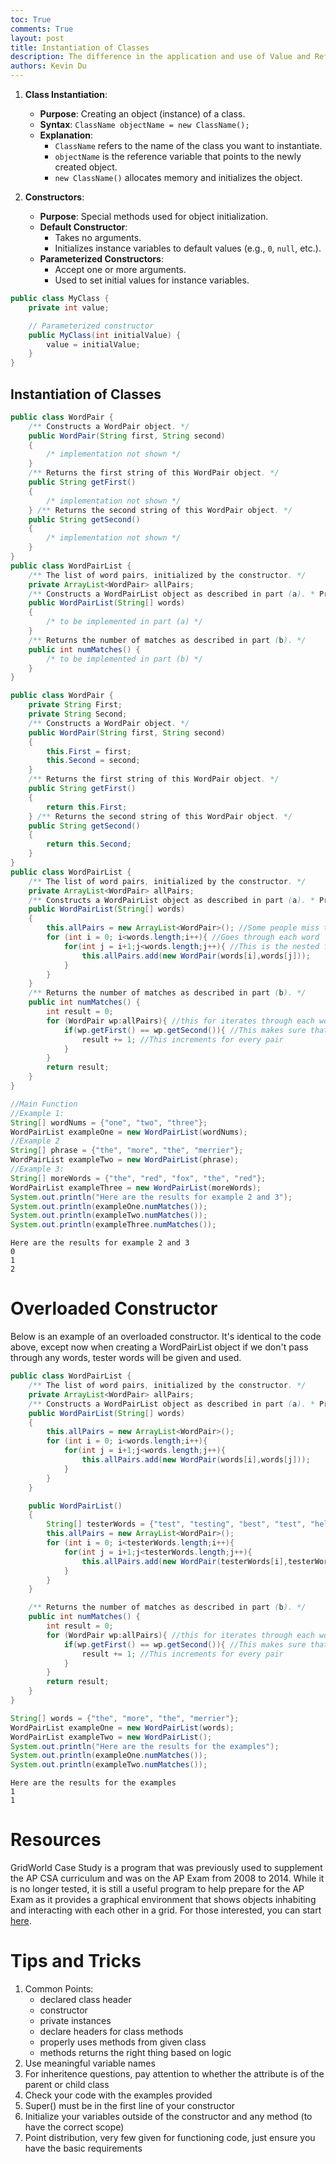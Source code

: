 ```yaml
---
toc: True
comments: True
layout: post
title: Instantiation of Classes
description: The difference in the application and use of Value and Reference types in Java.
authors: Kevin Du
---
```


1. **Class Instantiation**:
    - **Purpose**: Creating an object (instance) of a class.
    - **Syntax**: `ClassName objectName = new ClassName();`
    - **Explanation**:
        - `ClassName` refers to the name of the class you want to instantiate.
        - `objectName` is the reference variable that points to the newly created object.
        - `new ClassName()` allocates memory and initializes the object.

2. **Constructors**:
    - **Purpose**: Special methods used for object initialization.
    - **Default Constructor**:
        - Takes no arguments.
        - Initializes instance variables to default values (e.g., `0`, `null`, etc.).
    - **Parameterized Constructors**:
        - Accept one or more arguments.
        - Used to set initial values for instance variables.


```java
public class MyClass {
    private int value;

    // Parameterized constructor
    public MyClass(int initialValue) {
        value = initialValue;
    }
}
```

## Instantiation of Classes



```java
public class WordPair { 
    /** Constructs a WordPair object. */ 
    public WordPair(String first, String second) 
    { 
        /* implementation not shown */ 
    } 
    /** Returns the first string of this WordPair object. */ 
    public String getFirst() 
    { 
        /* implementation not shown */ 
    } /** Returns the second string of this WordPair object. */ 
    public String getSecond() 
    {
        /* implementation not shown */ 
    } 
}
public class WordPairList { 
    /** The list of word pairs, initialized by the constructor. */ 
    private ArrayList<WordPair> allPairs; 
    /** Constructs a WordPairList object as described in part (a). * Precondition: words.length >= 2 */ 
    public WordPairList(String[] words) 
    { 
        /* to be implemented in part (a) */ 
    } 
    /** Returns the number of matches as described in part (b). */ 
    public int numMatches() { 
        /* to be implemented in part (b) */
    } 
}
```


```java
public class WordPair {
    private String First;
    private String Second;
    /** Constructs a WordPair object. */ 
    public WordPair(String first, String second) 
    { 
        this.First = first;
        this.Second = second;
    } 
    /** Returns the first string of this WordPair object. */ 
    public String getFirst() 
    { 
        return this.First;
    } /** Returns the second string of this WordPair object. */ 
    public String getSecond() 
    {
        return this.Second;
    } 
}
public class WordPairList { 
    /** The list of word pairs, initialized by the constructor. */ 
    private ArrayList<WordPair> allPairs; 
    /** Constructs a WordPairList object as described in part (a). * Precondition: words.length >= 2 */ 
    public WordPairList(String[] words) 
    { 
        this.allPairs = new ArrayList<WordPair>(); //Some people miss this for some reason. You need an array list so that way you can add more pairs needed in the future.
        for (int i = 0; i<words.length;i++){ //Goes through each word
            for(int j = i+1;j<words.length;j++){ //This is the nested for loop; The i+1 makes it so that j doesn't overlap itself, otherwise, it would think that it was pairing with itself; Many people miss this surprisingly
                this.allPairs.add(new WordPair(words[i],words[j]));
            }
        }
    } 
    /** Returns the number of matches as described in part (b). */ 
    public int numMatches() { 
        int result = 0;
        for (WordPair wp:allPairs){ //this for iterates through each word pair in the allPairs arraylist
            if(wp.getFirst() == wp.getSecond()){ //This makes sure that the words are equal to each other to create a valid pair.
                result += 1; //This increments for every pair
            }
        }
        return result;
    } 
}

//Main Function
//Example 1:
String[] wordNums = {"one", "two", "three"}; 
WordPairList exampleOne = new WordPairList(wordNums);
//Example 2
String[] phrase = {"the", "more", "the", "merrier"}; 
WordPairList exampleTwo = new WordPairList(phrase);
//Example 3:
String[] moreWords = {"the", "red", "fox", "the", "red"}; 
WordPairList exampleThree = new WordPairList(moreWords);
System.out.println("Here are the results for example 2 and 3");
System.out.println(exampleOne.numMatches());
System.out.println(exampleTwo.numMatches());
System.out.println(exampleThree.numMatches());
```

    Here are the results for example 2 and 3
    0
    1
    2


# Overloaded Constructor

Below is an example of an overloaded constructor. It's identical to the code above, except now when creating a WordPairList object if we don't pass through any words, tester words will be given and used. 


```java
public class WordPairList { 
    /** The list of word pairs, initialized by the constructor. */ 
    private ArrayList<WordPair> allPairs; 
    /** Constructs a WordPairList object as described in part (a). * Precondition: words.length >= 2 */ 
    public WordPairList(String[] words) 
    { 
        this.allPairs = new ArrayList<WordPair>(); 
        for (int i = 0; i<words.length;i++){ 
            for(int j = i+1;j<words.length;j++){ 
                this.allPairs.add(new WordPair(words[i],words[j]));
            }
        }
    } 

    public WordPairList() 
    { 
        String[] testerWords = {"test", "testing", "best", "test", "hello"}; 
        this.allPairs = new ArrayList<WordPair>(); 
        for (int i = 0; i<testerWords.length;i++){ 
            for(int j = i+1;j<testerWords.length;j++){ 
                this.allPairs.add(new WordPair(testerWords[i],testerWords[j]));
            }
        }
    } 

    /** Returns the number of matches as described in part (b). */ 
    public int numMatches() { 
        int result = 0;
        for (WordPair wp:allPairs){ //this for iterates through each word pair in the allPairs arraylist
            if(wp.getFirst() == wp.getSecond()){ //This makes sure that the words are equal to each other to create a valid pair.
                result += 1; //This increments for every pair
            }
        }
        return result;
    } 
}

String[] words = {"the", "more", "the", "merrier"}; 
WordPairList exampleOne = new WordPairList(words);
WordPairList exampleTwo = new WordPairList();
System.out.println("Here are the results for the examples");
System.out.println(exampleOne.numMatches());
System.out.println(exampleTwo.numMatches());
```

    Here are the results for the examples
    1
    1


# Resources

GridWorld Case Study is a program that was previously used to supplement the AP CSA curriculum and was on the AP Exam from 2008 to 2014. While it is no longer tested, it is still a useful program to help prepare for the AP Exam as it provides a graphical environment that shows objects inhabiting and interacting with each other in a grid. For those interested, you can start [here](http://www.minich.com/education/wyo/java/apexam/gridworld_notes.php).


# Tips and Tricks

1. Common Points:
    - declared class header 
    - constructor
    - private instances 
    - declare headers for class methods
    - properly uses methods from given class
    - methods returns the right thing based on logic
2. Use meaningful variable names
3. For inheritence questions, pay attention to whether the attribute is of the parent or child class
4. Check your code with the examples provided
5. Super() must be in the first line of your constructor
6. Initialize your variables outside of the constructor and any method (to have the correct scope)
7. Point distribution, very few given for functioning code, just ensure you have the basic requirements
